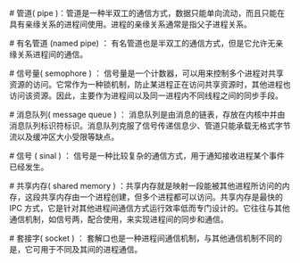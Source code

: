 \# 管道\( pipe \)：管道是一种半双工的通信方式，数据只能单向流动，而且只能在具有亲缘关系的进程间使用。进程的亲缘关系通常是指父子进程关系。

\# 有名管道 \(named pipe\) ： 有名管道也是半双工的通信方式，但是它允许无亲缘关系进程间的通信。

\# 信号量\( semophore \) ： 信号量是一个计数器，可以用来控制多个进程对共享资源的访问。它常作为一种锁机制，防止某进程正在访问共享资源时，其他进程也访问该资源。因此，主要作为进程间以及同一进程内不同线程之间的同步手段。

\# 消息队列\( message queue \) ： 消息队列是由消息的链表，存放在内核中并由消息队列标识符标识。消息队列克服了信号传递信息少、管道只能承载无格式字节流以及缓冲区大小受限等缺点。

\# 信号 \( sinal \) ： 信号是一种比较复杂的通信方式，用于通知接收进程某个事件已经发生。

\# 共享内存\( shared memory \) ：共享内存就是映射一段能被其他进程所访问的内存，这段共享内存由一个进程创建，但多个进程都可以访问。共享内存是最快的 IPC 方式，它是针对其他进程间通信方式运行效率低而专门设计的。它往往与其他通信机制，如信号两，配合使用，来实现进程间的同步和通信。

\# 套接字\( socket \) ： 套解口也是一种进程间通信机制，与其他通信机制不同的是，它可用于不同及其间的进程通信。

